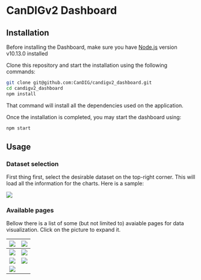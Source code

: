 # CanDIGv2 Dashboard

## Installation

Before installing the Dashboard, make sure you have [Node.js](https://nodejs.org/en/) version v10.13.0 installed

Clone this repository and start the installation using the following commands:
```bash
git clone git@github.com:CanDIG/candigv2_dashboard.git
cd candigv2_dashboard
npm install
```
That command will install all the dependencies used on the application.

Once the installation is completed, you may start the dashboard using:
```bash
npm start
```

## Usage



### Dataset selection

First thing first, select the desirable dataset on the top-right corner. This will load all the information for the charts. Here is a sample:

![](https://raw.githubusercontent.com/CanDIG/candigv2_dashboard/felipe_add_readme/docs/datasets_dropdown.png)

### Available pages

Bellow there is a list of some (but not limited to) avaiable pages for data visualization. Click on the picture to expand it.

| ![](https://raw.githubusercontent.com/CanDIG/candigv2_dashboard/felipe_add_readme/docs/overview_page.png)        | ![](https://raw.githubusercontent.com/CanDIG/candigv2_dashboard/felipe_add_readme/docs/patients_overview.png) |
|------------------------------------------------------------------------------------------------------------------|---------------------------------------------------------------------------------------------------------------|
| ![](https://raw.githubusercontent.com/CanDIG/candigv2_dashboard/felipe_add_readme/docs/individuals_overview.png) | ![](https://raw.githubusercontent.com/CanDIG/candigv2_dashboard/felipe_add_readme/docs/gwas_browser.png)      |
| ![](https://raw.githubusercontent.com/CanDIG/candigv2_dashboard/felipe_add_readme/docs/variants_search.png)      | ![](https://raw.githubusercontent.com/CanDIG/candigv2_dashboard/felipe_add_readme/docs/clinical_metadata.png) |
| ![](https://raw.githubusercontent.com/CanDIG/candigv2_dashboard/felipe_add_readme/docs/chord_metadata.png)       |                                                                                                               |

